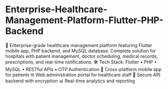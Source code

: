 # Enterprise-Healthcare-Management-Platform-Flutter-PHP-Backend
🏥 Enterprise-grade healthcare management platform featuring Flutter mobile app, PHP backend, and MySQL database. Complete solution for hospitals with patient management, doctor scheduling, medical records, prescriptions, and real-time notifications.  🛠️ Tech Stack: Flutter • PHP • MySQL • RESTful APIs • OTP Authentication 📱 Cross-platform mobile app for patients 🌐 Web administration portal for healthcare staff 🔐 Secure API backend with encryption 📊 Real-time analytics and reporting
